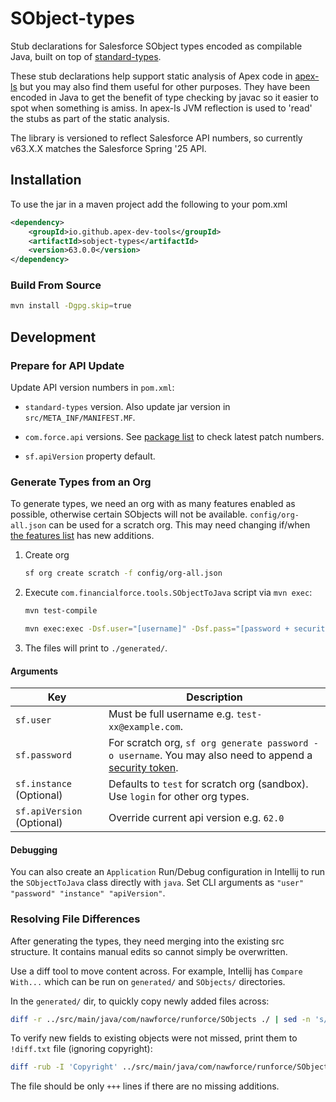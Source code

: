 # SObject-types

Stub declarations for Salesforce SObject types encoded as compilable Java, built on top of [standard-types](https://github.com/apex-dev-tools/standard-types).

These stub declarations help support static analysis of Apex code in [apex-ls](https://github.com/apex-dev-tools/apex-ls) but you may also find them useful for other purposes. They have been encoded in Java to get the benefit of type checking by javac so it easier to spot when something is amiss. In apex-ls JVM reflection is used to 'read' the stubs as part of the static analysis.

The library is versioned to reflect Salesforce API numbers, so currently v63.X.X matches the Salesforce Spring '25 API.

## Installation

To use the jar in a maven project add the following to your pom.xml

```xml
<dependency>
    <groupId>io.github.apex-dev-tools</groupId>
    <artifactId>sobject-types</artifactId>
    <version>63.0.0</version>
</dependency>
```

### Build From Source

```sh
mvn install -Dgpg.skip=true
```

## Development

### Prepare for API Update

Update API version numbers in `pom.xml`:

* `standard-types` version. Also update jar version in `src/META_INF/MANIFEST.MF`.

* `com.force.api` versions. See [package list](https://mvnrepository.com/search?q=com.force.api) to check latest patch numbers.

* `sf.apiVersion` property default.

### Generate Types from an Org

To generate types, we need an org with as many features enabled as possible, otherwise certain SObjects will not be available. `config/org-all.json` can be used for a scratch org. This may need changing if/when [the features list](https://developer.salesforce.com/docs/atlas.en-us.sfdx_dev.meta/sfdx_dev/sfdx_dev_scratch_orgs_def_file_config_values.htm) has new additions.

1. Create org

    ```sh
    sf org create scratch -f config/org-all.json
    ```

1. Execute `com.financialforce.tools.SObjectToJava` script via `mvn exec`:

    ```sh
    mvn test-compile
    ```

    ```sh
    mvn exec:exec -Dsf.user="[username]" -Dsf.pass="[password + security token]"
    ```

1. The files will print to `./generated/`.

#### Arguments

| Key | Description |
| --- | --- |
| `sf.user` | Must be full username e.g. `test-xx@example.com`. |
| `sf.password` | For scratch org, `sf org generate password -o username`. You may also need to append a [security token](https://help.salesforce.com/s/articleView?id=xcloud.user_security_token.htm). |
| `sf.instance` (Optional) | Defaults to `test` for scratch org (sandbox). Use `login` for other org types. |
| `sf.apiVersion` (Optional) | Override current api version e.g. `62.0` |

#### Debugging

You can also create an `Application` Run/Debug configuration in Intellij to run the `SObjectToJava` class directly with `java`. Set CLI arguments as `"user" "password" "instance" "apiVersion"`.

### Resolving File Differences

After generating the types, they need merging into the existing src structure. It contains manual edits so cannot simply be overwritten.

Use a diff tool to move content across. For example, Intellij has `Compare With...` which can be run on `generated/` and `SObjects/` directories.

In the `generated/` dir, to quickly copy newly added files across:

```sh
diff -r ../src/main/java/com/nawforce/runforce/SObjects ./ | sed -n 's/Only in \.\/\{0,1\}: \(.*\)/\1/p' | xargs -I {} cp {} ../src/main/java/com/nawforce/runforce/SObjects
```

To verify new fields to existing objects were not missed, print them to `!diff.txt` file (ignoring copyright):

```sh
diff -rub -I 'Copyright' ../src/main/java/com/nawforce/runforce/SObjects ./ | grep -E "^\+.[^\*]" | grep -v '+++ b/' > '!diff.txt'
```

The file should be only `+++` lines if there are no missing additions.
